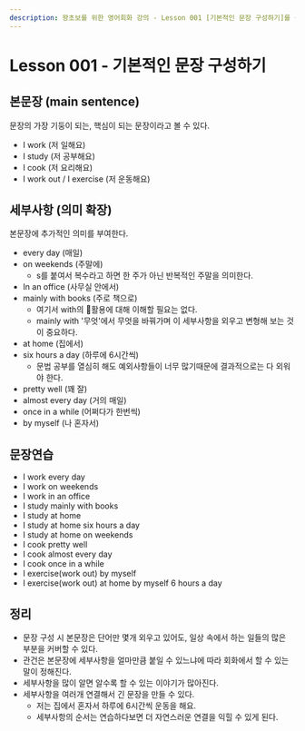 ```yaml
---
description: 왕초보를 위한 영어회화 강의 - Lesson 001 [기본적인 문장 구성하기]를 공부한 내용입니다.
---
```


# Lesson 001 - 기본적인 문장 구성하기

## 본문장 (main sentence)

문장의 가장 기둥이 되는, 핵심이 되는 문장이라고 볼 수 있다.

* I work (저 일해요)
* I study (저 공부해요)
* I cook (저 요리해요)
* I work out / I exercise (저 운동해요)

## 세부사항 (의미 확장)

본문장에 추가적인 의미를 부여한다.

* every day (매일)
* on weekends (주말에)
  * s를 붙여서 복수라고 하면 한 주가 아닌 반복적인 주말을 의미한다.
* In an office (사무실 안에서)
* mainly with books (주로 책으로)
  * 여기서 with의 활용에 대해 이해할 필요는 없다.
  * mainly with '무엇'에서 무엇을 바꿔가며 이 세부사항을 외우고 변형해 보는 것이 중요하다.
* at home (집에서)
* six hours a day (하루에 6시간씩)
  * 문법 공부를 열심히 해도 예외사항들이 너무 많기때문에 결과적으로는 다 외워야 한다.
* pretty well (꽤 잘)
* almost every day (거의 매일)
* once in a while (어쩌다가 한번씩)
* by myself (나 혼자서)

## 문장연습

* I work every day
* I work on weekends
* I work in an office
* I study mainly with books
* I study at home
* I study at home six hours a day
* I study at home on weekends
* I cook pretty well
* I cook almost every day
* I cook once in a while
* I exercise(work out) by myself
* I exercise(work out) at home by myself 6 hours a day

## 정리

* 문장 구성 시 본문장은 단어만 몇개 외우고 있어도, 일상 속에서 하는 일들의 많은 부분을 커버할 수 있다.
* 관건은 본문장에 세부사항을 얼마만큼 붙일 수 있느냐에 따라 회화에서 할 수 있는 말이 정해진다.
* 세부사항을 많이 알면 알수록 할 수 있는 이야기가 많아진다.
* 세부사항을 여러개 연결해서 긴 문장을 만들 수 있다.
  * 저는 집에서 혼자서 하루에 6시간씩 운동을 해요.
  * 세부사항의 순서는 연습하다보면 더 자연스러운 연결을 익힐 수 있게 된다.
